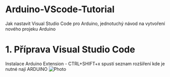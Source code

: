 # Arduino-VScode-Tutorial
 Jak nastavit Visual Studio Code pro Arduino, jednotuchý návod na vytvoření nového projeku Arduino

 # 1. Příprava Visual Studio Code
 Instalace Arduino Extension - CTRL+SHIFT+x spustí seznam rozšíření kde je nutné nají ARDUINO
 ![Photo](./media/pic.png)
 